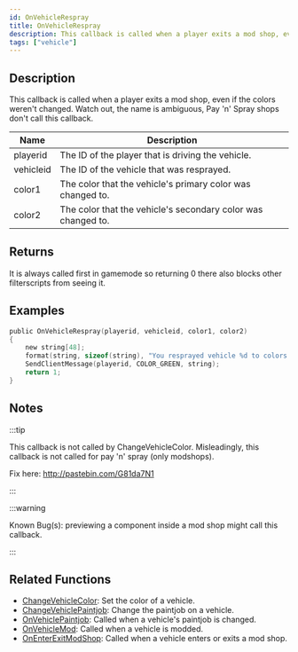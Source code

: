 ```yaml
---
id: OnVehicleRespray
title: OnVehicleRespray
description: This callback is called when a player exits a mod shop, even if the colors weren't changed.
tags: ["vehicle"]
---
```


## Description

This callback is called when a player exits a mod shop, even if the colors weren't changed. Watch out, the name is ambiguous, Pay 'n' Spray shops don't call this callback.

| Name      | Description                                                  |
| --------- | ------------------------------------------------------------ |
| playerid  | The ID of the player that is driving the vehicle.            |
| vehicleid | The ID of the vehicle that was resprayed.                    |
| color1    | The color that the vehicle's primary color was changed to.   |
| color2    | The color that the vehicle's secondary color was changed to. |

## Returns

It is always called first in gamemode so returning 0 there also blocks other filterscripts from seeing it.

## Examples

```c
public OnVehicleRespray(playerid, vehicleid, color1, color2)
{
    new string[48];
    format(string, sizeof(string), "You resprayed vehicle %d to colors %d and %d!", vehicleid, color1, color2);
    SendClientMessage(playerid, COLOR_GREEN, string);
    return 1;
}
```

## Notes

:::tip

This callback is not called by ChangeVehicleColor. Misleadingly, this callback is not called for pay 'n' spray (only modshops).

Fix here: http://pastebin.com/G81da7N1

:::

:::warning

Known Bug(s): previewing a component inside a mod shop might call this callback.

:::

## Related Functions

- [ChangeVehicleColor](../functions/ChangeVehicleColor.md): Set the color of a vehicle.
- [ChangeVehiclePaintjob](../functions/ChangeVehiclePaintjob.md): Change the paintjob on a vehicle.
- [OnVehiclePaintjob](OnVehiclePaintjob.md): Called when a vehicle's paintjob is changed.
- [OnVehicleMod](OnVehicleMod.md): Called when a vehicle is modded.
- [OnEnterExitModShop](OnEnterExitModShop.md): Called when a vehicle enters or exits a mod shop.
